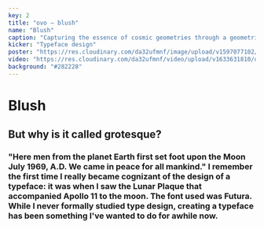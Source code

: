 ```yaml
---
key: 2
title: "ovo – blush"
name: "Blush"
caption: "Capturing the essence of cosmic geometries through a geometric typeface ✨."
kicker: "Typeface design"
poster: "https://res.cloudinary.com/da32ufmnf/image/upload/v1597077102/blush/blush-01_2x_ndkg4j.png"
video: "https://res.cloudinary.com/da32ufmnf/video/upload/v1633631810/ovo-3.6/index/blush_azudkg.mp4"
background: "#282228"
---
```


# Blush

## But why is it called grotesque?

### "Here men from the planet Earth first set foot upon the Moon July 1969, A.D. We came in peace for all mankind." I remember the first time I really became cognizant of the design of a typeface: it was when I saw the Lunar Plaque that accompanied Apollo 11 to the moon. The font used was Futura. While I never formally studied type design, creating a typeface has been something I've wanted to do for awhile now.
